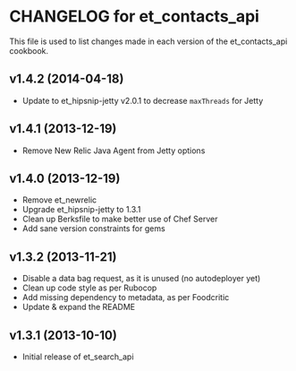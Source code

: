 CHANGELOG for et_contacts_api
===================================
This file is used to list changes made in each version of the et_contacts_api cookbook.

v1.4.2 (2014-04-18)
-------------------
- Update to et_hipsnip-jetty v2.0.1 to decrease `maxThreads` for Jetty


v1.4.1 (2013-12-19)
-------------------
* Remove New Relic Java Agent from Jetty options

v1.4.0 (2013-12-19)
-------------------
* Remove et_newrelic
* Upgrade et_hipsnip-jetty to 1.3.1
* Clean up Berksfile to make better use of Chef Server
* Add sane version constraints for gems

v1.3.2 (2013-11-21)
-------------------
* Disable a data bag request, as it is unused (no autodeployer yet)
* Clean up code style as per Rubocop
* Add missing dependency to metadata, as per Foodcritic
* Update & expand the README

v1.3.1 (2013-10-10)
-------------------
* Initial release of et_search_api
